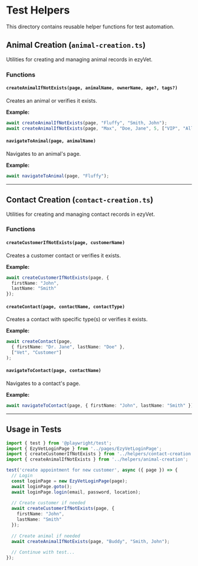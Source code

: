 # Test Helpers

This directory contains reusable helper functions for test automation.

## Animal Creation (`animal-creation.ts`)

Utilities for creating and managing animal records in ezyVet.

### Functions

#### `createAnimalIfNotExists(page, animalName, ownerName, age?, tags?)`
Creates an animal or verifies it exists.

**Example:**
```typescript
await createAnimalIfNotExists(page, "Fluffy", "Smith, John");
await createAnimalIfNotExists(page, "Max", "Doe, Jane", 5, ["VIP", "Allergic"]);
```

#### `navigateToAnimal(page, animalName)`
Navigates to an animal's page.

**Example:**
```typescript
await navigateToAnimal(page, "Fluffy");
```

---

## Contact Creation (`contact-creation.ts`)

Utilities for creating and managing contact records in ezyVet.

### Functions

#### `createCustomerIfNotExists(page, customerName)`
Creates a customer contact or verifies it exists.

**Example:**
```typescript
await createCustomerIfNotExists(page, {
  firstName: "John",
  lastName: "Smith"
});
```

#### `createContact(page, contactName, contactType)`
Creates a contact with specific type(s) or verifies it exists.

**Example:**
```typescript
await createContact(page, 
  { firstName: "Dr. Jane", lastName: "Doe" }, 
  ["Vet", "Customer"]
);
```

#### `navigateToContact(page, contactName)`
Navigates to a contact's page.

**Example:**
```typescript
await navigateToContact(page, { firstName: "John", lastName: "Smith" });
```

---

## Usage in Tests

```typescript
import { test } from '@playwright/test';
import { EzyVetLoginPage } from '../pages/EzyVetLoginPage';
import { createCustomerIfNotExists } from '../helpers/contact-creation';
import { createAnimalIfNotExists } from '../helpers/animal-creation';

test('create appointment for new customer', async ({ page }) => {
  // Login
  const loginPage = new EzyVetLoginPage(page);
  await loginPage.goto();
  await loginPage.login(email, password, location);
  
  // Create customer if needed
  await createCustomerIfNotExists(page, {
    firstName: "John",
    lastName: "Smith"
  });
  
  // Create animal if needed
  await createAnimalIfNotExists(page, "Buddy", "Smith, John");
  
  // Continue with test...
});
```
